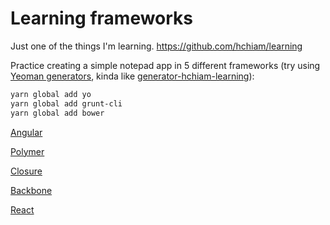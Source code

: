 # Learning frameworks

Just one of the things I'm learning. <https://github.com/hchiam/learning>

Practice creating a simple notepad app in 5 different frameworks (try using [Yeoman generators](https://yeoman.io/generators/), kinda like [generator-hchiam-learning](https://github.com/hchiam/generator-hchiam-learning)):

```bash
yarn global add yo
yarn global add grunt-cli
yarn global add bower
```

[Angular](https://github.com/hchiam/learning-angular)

[Polymer](https://github.com/hchiam/learning-polymer)

[Closure](https://github.com/hchiam/learning-closure)

[Backbone](https://github.com/hchiam/learning-backbone)

[React](https://github.com/hchiam/learning-reactjs)
